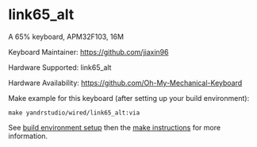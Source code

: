 link65_alt
===

A 65% keyboard, APM32F103, 16M

Keyboard Maintainer: https://github.com/jiaxin96

Hardware Supported: link65_alt

Hardware Availability: https://github.com/Oh-My-Mechanical-Keyboard 

Make example for this keyboard (after setting up your build environment):

    make yandrstudio/wired/link65_alt:via

See [build environment setup](https://docs.qmk.fm/#/getting_started_build_tools) then the [make instructions](https://docs.qmk.fm/#/getting_started_make_guide) for more information.
